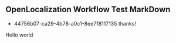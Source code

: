 ## OpenLocalization Workflow Test MarkDown
* 44756b07-ca29-4b78-a0c1-8ee718117135 
thanks!

Hello world